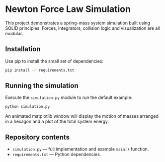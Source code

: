 # Newton Force Law Simulation

This project demonstrates a spring-mass system simulation built using SOLID principles. Forces, integrators, collision logic and visualization are all modular.

## Installation

Use pip to install the small set of dependencies:

```bash
pip install -r requirements.txt
```

## Running the simulation

Execute the `simulation.py` module to run the default example:

```bash
python simulation.py
```

An animated matplotlib window will display the motion of masses arranged in a hexagon and a plot of the total system energy.

## Repository contents

- `simulation.py` &mdash; full implementation and example `main()` function.
- `requirements.txt` &mdash; Python dependencies.

